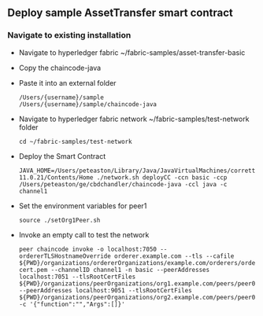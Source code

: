 ## Deploy sample AssetTransfer smart contract

### Navigate to existing installation
- Navigate to hyperledger fabric ~/fabric-samples/asset-transfer-basic
- Copy the chaincode-java
- Paste it into an external folder
    
    ```
    /Users/{username}/sample
    /Users/{username}/sample/chaincode-java
- Navigate to hyperledger fabric network ~/fabric-samples/test-network folder
    
    ```
    cd ~/fabric-samples/test-network
- Deploy the Smart Contract
    
    ```
    JAVA_HOME=/Users/peteaston/Library/Java/JavaVirtualMachines/corretto-11.0.21/Contents/Home ./network.sh deployCC -ccn basic -ccp /Users/peteaston/ge/cbdchandler/chaincode-java -ccl java -c channel1
- Set the environment variables for peer1 
    
    ```
    source ./setOrg1Peer.sh
- Invoke an empty call to test the network

    ```
    peer chaincode invoke -o localhost:7050 --ordererTLSHostnameOverride orderer.example.com --tls --cafile ${PWD}/organizations/ordererOrganizations/example.com/orderers/orderer.example.com/msp/tlscacerts/tlsca.example.com-cert.pem --channelID channel1 -n basic --peerAddresses localhost:7051 --tlsRootCertFiles ${PWD}/organizations/peerOrganizations/org1.example.com/peers/peer0.org1.example.com/tls/ca.crt --peerAddresses localhost:9051 --tlsRootCertFiles ${PWD}/organizations/peerOrganizations/org2.example.com/peers/peer0.org2.example.com/tls/ca.crt -c '{"function":"","Args":[]}'

